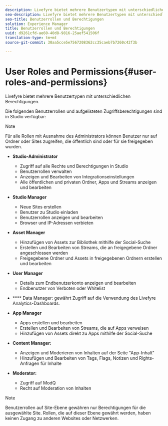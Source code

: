 ```yaml
---
description: Livefyre bietet mehrere Benutzertypen mit unterschiedlichen Berechtigungen.
seo-description: Livefyre bietet mehrere Benutzertypen mit unterschiedlichen Berechtigungen.
seo-title: Benutzerrollen und Berechtigungen
solution: Experience Manager
title: Benutzerrollen und Berechtigungen
uuid: d9261cfd-ae60-40d8-9816-25aef541506f
translation-type: tm+mt
source-git-commit: 30aa5cce5e7567208362cc35caeb7b7260c42f3b

---
```



# User Roles and Permissions{#user-roles-and-permissions}

Livefyre bietet mehrere Benutzertypen mit unterschiedlichen Berechtigungen.

Die folgenden Benutzerrollen und aufgelisteten Zugriffsberechtigungen sind in Studio verfügbar:

>[!NOTE]
>
>Für alle Rollen mit Ausnahme des Administrators können Benutzer nur auf Ordner oder Sites zugreifen, die öffentlich sind oder für sie freigegeben wurden.

* **Studio-Administrator**
   * Zugriff auf alle Rechte und Berechtigungen in Studio
   * Benutzerrollen verwalten
   * Anzeigen und Bearbeiten von Integrationseinstellungen
   * Alle öffentlichen und privaten Ordner, Apps und Streams anzeigen und bearbeiten

* **Studio Manager**
   * Neue Sites erstellen
   * Benutzer zu Studio einladen
   * Benutzerrollen anzeigen und bearbeiten
   * Browser und IP-Adressen verbieten

* **Asset Manager**
   * Hinzufügen von Assets zur Bibliothek mithilfe der Social-Suche
   * Erstellen und Bearbeiten von Streams, die an freigegebene Ordner angeschlossen werden
   * Freigegebene Ordner und Assets in freigegebenen Ordnern erstellen und bearbeiten

* **User Manager**
   * Details zum Endbenutzerkonto anzeigen und bearbeiten
   * Endbenutzer von Verboten oder Whitelist

* **** Data Manager: gewährt Zugriff auf die Verwendung des Livefyre Analytics-Dashboards.
* **App Manager**
   * Apps erstellen und bearbeiten
   * Erstellen und Bearbeiten von Streams, die auf Apps verweisen
   * Hinzufügen von Assets direkt zu Apps mithilfe der Social-Suche

* **Content Manager:**
   * Anzeigen und Moderieren von Inhalten auf der Seite "App-Inhalt"
   * Hinzufügen und Bearbeiten von Tags, Flags, Notizen und Rights-Anfragen für Inhalte

* **Moderator:**
   * Zugriff auf ModQ
   * Recht auf Moderation von Inhalten

>[!NOTE]
>
>Benutzerrollen auf Site-Ebene gewähren nur Berechtigungen für die ausgewählte Site. Rollen, die auf dieser Ebene gewährt werden, haben keinen Zugang zu anderen Websites oder Netzwerken.
